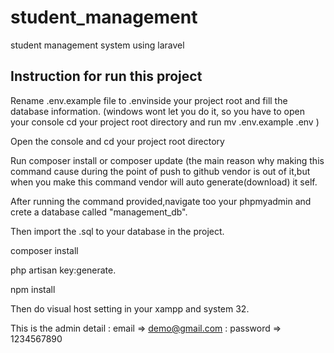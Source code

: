 # student_management
student management system using laravel
## Instruction for run this project 
Rename .env.example file to .envinside your project root and fill the database information. (windows wont let you do it, so you have to open your console cd your project root directory and run mv .env.example .env )

Open the console and cd your project root directory

Run composer install or composer update (the main reason why making this command cause  during the point of push to github vendor is out of it,but when you make this command vendor will auto generate(download) it self.

After running the command provided,navigate too your phpmyadmin and crete a database called "management_db".

Then import the .sql to your database in the project.

composer install

php artisan key:generate.

npm install

Then do visual host setting in your xampp and system 32.

This is the admin detail : email => demo@gmail.com
                         : password => 1234567890
